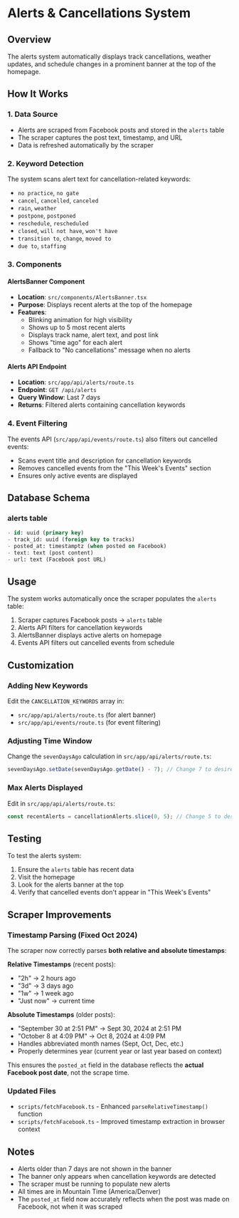 # Alerts & Cancellations System

## Overview

The alerts system automatically displays track cancellations, weather updates, and schedule changes in a prominent banner at the top of the homepage.

## How It Works

### 1. **Data Source**
- Alerts are scraped from Facebook posts and stored in the `alerts` table
- The scraper captures the post text, timestamp, and URL
- Data is refreshed automatically by the scraper

### 2. **Keyword Detection**
The system scans alert text for cancellation-related keywords:
- `no practice`, `no gate`
- `cancel`, `cancelled`, `canceled`
- `rain`, `weather`
- `postpone`, `postponed`
- `reschedule`, `rescheduled`
- `closed`, `will not have`, `won't have`
- `transition to`, `change`, `moved to`
- `due to`, `staffing`

### 3. **Components**

#### AlertsBanner Component
- **Location**: `src/components/AlertsBanner.tsx`
- **Purpose**: Displays recent alerts at the top of the homepage
- **Features**:
  - Blinking animation for high visibility
  - Shows up to 5 most recent alerts
  - Displays track name, alert text, and post link
  - Shows "time ago" for each alert
  - Fallback to "No cancellations" message when no alerts

#### Alerts API Endpoint
- **Location**: `src/app/api/alerts/route.ts`
- **Endpoint**: `GET /api/alerts`
- **Query Window**: Last 7 days
- **Returns**: Filtered alerts containing cancellation keywords

### 4. **Event Filtering**
The events API (`src/app/api/events/route.ts`) also filters out cancelled events:
- Scans event title and description for cancellation keywords
- Removes cancelled events from the "This Week's Events" section
- Ensures only active events are displayed

## Database Schema

### alerts table
```sql
- id: uuid (primary key)
- track_id: uuid (foreign key to tracks)
- posted_at: timestamptz (when posted on Facebook)
- text: text (post content)
- url: text (Facebook post URL)
```

## Usage

The system works automatically once the scraper populates the `alerts` table:

1. Scraper captures Facebook posts → `alerts` table
2. Alerts API filters for cancellation keywords
3. AlertsBanner displays active alerts on homepage
4. Events API filters out cancelled events from schedule

## Customization

### Adding New Keywords
Edit the `CANCELLATION_KEYWORDS` array in:
- `src/app/api/alerts/route.ts` (for alert banner)
- `src/app/api/events/route.ts` (for event filtering)

### Adjusting Time Window
Change the `sevenDaysAgo` calculation in `src/app/api/alerts/route.ts`:
```typescript
sevenDaysAgo.setDate(sevenDaysAgo.getDate() - 7); // Change 7 to desired days
```

### Max Alerts Displayed
Edit in `src/app/api/alerts/route.ts`:
```typescript
const recentAlerts = cancellationAlerts.slice(0, 5); // Change 5 to desired count
```

## Testing

To test the alerts system:
1. Ensure the `alerts` table has recent data
2. Visit the homepage
3. Look for the alerts banner at the top
4. Verify that cancelled events don't appear in "This Week's Events"

## Scraper Improvements

### Timestamp Parsing (Fixed Oct 2024)

The scraper now correctly parses **both relative and absolute timestamps**:

**Relative Timestamps** (recent posts):
- "2h" → 2 hours ago
- "3d" → 3 days ago  
- "1w" → 1 week ago
- "Just now" → current time

**Absolute Timestamps** (older posts):
- "September 30 at 2:51 PM" → Sept 30, 2024 at 2:51 PM
- "October 8 at 4:09 PM" → Oct 8, 2024 at 4:09 PM
- Handles abbreviated month names (Sept, Oct, Dec, etc.)
- Properly determines year (current year or last year based on context)

This ensures the `posted_at` field in the database reflects the **actual Facebook post date**, not the scrape time.

### Updated Files
- `scripts/fetchFacebook.ts` - Enhanced `parseRelativeTimestamp()` function
- `scripts/fetchFacebook.ts` - Improved timestamp extraction in browser context

## Notes

- Alerts older than 7 days are not shown in the banner
- The banner only appears when cancellation keywords are detected
- The scraper must be running to populate new alerts
- All times are in Mountain Time (America/Denver)
- The `posted_at` field now accurately reflects when the post was made on Facebook, not when it was scraped

